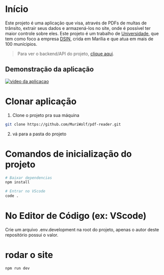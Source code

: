 # Início
Este projeto é uma aplicação que visa, através de PDFs de multas de trânsito, extrair seus dados e armazená-los no site, onde é possível ter maior controle sobre eles. Este projeto é um trabalho de [Universidade](https://unimar.br/), que tem como foco a empresa [DSIN](https://www.dsin.com.br/), crida em Marília e que atua em mais de 100 munícipios. </br>
> Para ver o backend/API do projeto, [clique aqui](https://github.com/MuriWolf/pdf-reader-api).
## Demonstração da aplicação
[![video da aplicacao](https://img.youtube.com/vi/SntDclpf3NE/0.jpg)](https://www.youtube.com/watch?v=SntDclpf3NE)
# Clonar aplicação
1. Clone o projeto pra sua máquina
```bash
git clone https://github.com/MuriWolf/pdf-reader.git
```
2. vá para a pasta do projeto

# Comandos de inicialização do projeto
```bash
# Baixar dependencias
npm install 

# Entrar no VScode
code . 
```

# No Editor de Código (ex: VScode)
Crie um arquivo .env.development na root do projeto, apenas o autor deste repositório possui o valor.

# rodar o site
```bash
npm run dev 
```
